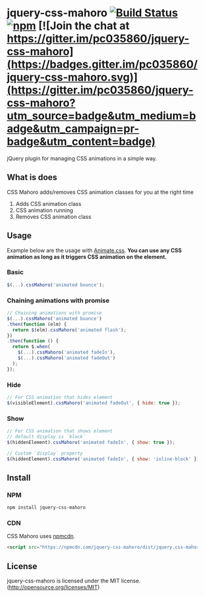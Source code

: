 # jquery-css-mahoro [![Build Status](https://travis-ci.org/pc035860/jquery-css-mahoro.svg?branch=master)](https://travis-ci.org/pc035860/jquery-css-mahoro) [![npm](https://img.shields.io/npm/v/jquery-css-mahoro.svg)](https://www.npmjs.com/package/jquery-css-mahoro) [![Join the chat at https://gitter.im/pc035860/jquery-css-mahoro](https://badges.gitter.im/pc035860/jquery-css-mahoro.svg)](https://gitter.im/pc035860/jquery-css-mahoro?utm_source=badge&utm_medium=badge&utm_campaign=pr-badge&utm_content=badge)

jQuery plugin for managing CSS animations in a simple way.

## What is does

CSS Mahoro adds/removes CSS animation classes for you at the right time

1. Adds CSS animation class
2. CSS animation running
3. Removes CSS animation class

## Usage

Example below are the usage with [Animate.css](https://github.com/daneden/animate.css/).
**You can use any CSS animation as long as it triggers CSS animation on the element.**

### Basic

```js
$(...).cssMahoro('animated bounce');
```

### Chaining animations with promise

```js
// Chaining animations with promise
$(...).cssMahoro('animated bounce')
.then(function (elm) {
  return $(elm).cssMahoro('animated flash');
})
.then(function () {
  return $.when(
    $(...).cssMahoro('animated fadeIn'),
    $(...).cssMahoro('animated fadeOut')
  );
});
```

### Hide

```js
// For CSS animation that hides element
$(visibleElement).cssMahoro('animated fadeOut', { hide: true });
```

### Show

```js
// For CSS animation that shows element
// default display is `block`
$(hiddenElement).cssMahoro('animated fadeIn', { show: true });

// Custom `display` property
$(hiddenElement).cssMahoro('animated fadeIn', { show: 'inline-block' })
```

## Install

### NPM

```sh
npm install jquery-css-mahoro
```

### CDN

CSS Mahoro uses [npmcdn](https://npmcdn.com/).

```html
<script src="https://npmcdn.com/jquery-css-mahoro/dist/jquery.css-mahoro.min.js"></script>
```

## License

jquery-css-mahoro is licensed under the MIT license. (http://opensource.org/licenses/MIT)


